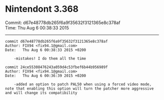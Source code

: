 # Nintendont 3.368
Commit: d67e48778db265f6a9f35632f3121365e8c378af  
Time: Thu Aug 6 00:38:33 2015   

-----

```
commit d67e48778db265f6a9f35632f3121365e8c378af
Author: FIX94 <fix94.1@gmail.com>
Date:   Thu Aug 6 00:38:33 2015 +0200

    -mistakes! I do them all the time
```

```
commit 24ce55308476243a059d4c53fbef6b44b956989f
Author: FIX94 <fix94.1@gmail.com>
Date:   Thu Aug 6 00:36:39 2015 +0200

    -added an option to patch PAL50 when using a forced video mode, note that enabling this option will turn the patcher more aggressive and will change its compatibility
```
